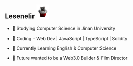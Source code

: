 <!--
<img align='right' src="https://github-readme-stats.vercel.app/api?username=lesenelir&show_icons=true&hide=contribs,issues">
-->
 
<!-- <img src="https://media.giphy.com/media/12oufCB0MyZ1Go/giphy.gif" width="50"> -->

<!-- <img src="https://raw.githubusercontent.com/lesenelir/lesenelir/master/1.gif" width="100"> -->

## Lesenelir <img src="https://raw.githubusercontent.com/lesenelir/lesenelir/master/giphy1.gif" width="40"> 

<!--**Thanks for visiting my Github profile 👯**-->

<!--Here are some information about me:-->

  - 🔭 Studying Computer Science in Jinan University

  - 💬 Coding - Web Dev | JavaScript | TypeScript | Solidity

  - 🌱 Currently Learning English & Computer Science

  - 🍭 Future wanted to be a Web3.0 Builder & Film Director

<!-- - 📫 Email: miaomiaobabyzy@gmail.com -->
<!--![Lesenelir's github stats](https://github-readme-stats.vercel.app/api?username=lesenelir&theme=graywhite&show_icons=true&hide=contribs,issues)-->
<!--![Lesenelir's github stats](https://stats.justsong.cn/api/leetcode/?username=lesenelir&cn=true)-->

